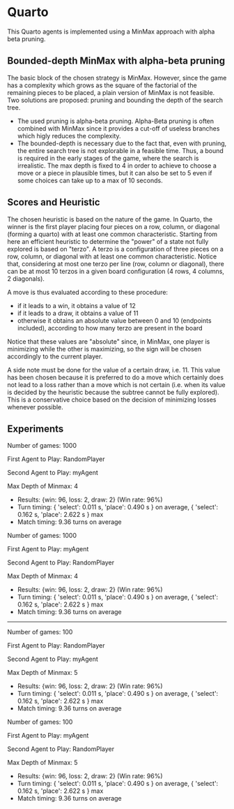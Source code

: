 # Quarto

This Quarto agents is implemented using a MinMax approach with alpha beta pruning. 

## Bounded-depth MinMax with alpha-beta pruning

The basic block of the chosen strategy is MinMax. However, since the game has a complexity which grows as the square of the factorial of the remaining pieces to be placed, a plain version of MinMax is not feasible. Two solutions are proposed: pruning and bounding the depth of the search tree.
- The used pruning is alpha-beta pruning. Alpha-Beta pruning is often combined with MinMax since it provides a cut-off of useless branches which higly reduces the complexity. 
- The bounded-depth is necessary due to the fact that, even with pruning, the entire search tree is not explorable in a feasible time. Thus, a bound is required in the early stages of the game, where the search is irrealistic. The max depth is fixed to 4 in order to achieve to choose a move or a piece in plausible times, but it can also be set to 5 even if some choices can take up to a max of 10 seconds.


## Scores and Heuristic

The chosen heuristic is based on the nature of the game. In Quarto, the winner is the first player placing four pieces on a row, column, or diagonal (forming a quarto) with at least one common characteristic. Starting from here an efficient heuristic to determine the "power" of a state not fully explored is based on "terzo". A terzo is a configuration of three pieces on a row, column, or diagonal with at least one common characteristic.
Notice that, considering at most one terzo per line (row, column or diagonal), there can be at most 10 terzos in a given board configuration (4 rows, 4 columns, 2 diagonals).

A move is thus evaluated according to these procedure:

- if it leads to a win, it obtains a value of 12
- if it leads to a draw, it obtains a value of 11
- otherwise it obtains an absolute value between 0 and 10 (endpoints included), according to how many terzo are present in the board

Notice that these values are "absolute" since, in MinMax, one player is minimizing while the other is maximizing, so the sign will be chosen accordingly to the current player.

A side note must be done for the value of a certain draw, i.e. 11. This value has been chosen because it is preferred to do a move which certainly does not lead to a loss rather than a move which is not certain (i.e. when its value is decided by the heuristic because the subtree cannot be fully explored). This is a conservative choice based on the decision of minimizing losses whenever possible.

## Experiments

Number of games: 1000

First Agent to Play: RandomPlayer

Second Agent to Play: myAgent

Max Depth of Minmax: 4

- Results: {win: 96, loss: 2, draw: 2} (Win rate: 96%)
- Turn timing: { 'select': 0.011 s, 'place': 0.490 s } on average, { 'select': 0.162 s, 'place': 2.622 s } max
- Match timing: 9.36 turns on average

Number of games: 1000

First Agent to Play: myAgent

Second Agent to Play: RandomPlayer

Max Depth of Minmax: 4

- Results: {win: 96, loss: 2, draw: 2} (Win rate: 96%)
- Turn timing: { 'select': 0.011 s, 'place': 0.490 s } on average, { 'select': 0.162 s, 'place': 2.622 s } max
- Match timing: 9.36 turns on average

----

Number of games: 100

First Agent to Play: RandomPlayer

Second Agent to Play: myAgent

Max Depth of Minmax: 5

- Results: {win: 96, loss: 2, draw: 2} (Win rate: 96%)
- Turn timing: { 'select': 0.011 s, 'place': 0.490 s } on average, { 'select': 0.162 s, 'place': 2.622 s } max
- Match timing: 9.36 turns on average

Number of games: 100

First Agent to Play: myAgent

Second Agent to Play: RandomPlayer

Max Depth of Minmax: 5

- Results: {win: 96, loss: 2, draw: 2} (Win rate: 96%)
- Turn timing: { 'select': 0.011 s, 'place': 0.490 s } on average, { 'select': 0.162 s, 'place': 2.622 s } max
- Match timing: 9.36 turns on average




